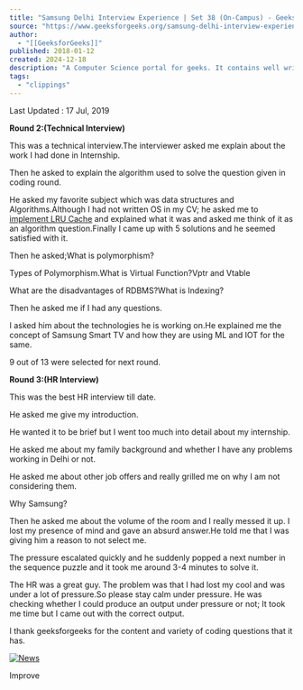 ```yaml
---
title: "Samsung Delhi Interview Experience | Set 38 (On-Campus) - GeeksforGeeks"
source: "https://www.geeksforgeeks.org/samsung-delhi-interview-experience-set-38-campus/"
author:
  - "[[GeeksforGeeks]]"
published: 2018-01-12
created: 2024-12-18
description: "A Computer Science portal for geeks. It contains well written, well thought and well explained computer science and programming articles, quizzes and practice/competitive programming/company interview Questions."
tags:
  - "clippings"
---
```

Last Updated : 17 Jul, 2019


**Round 2:(Technical Interview)**

This was a technical interview.The interviewer asked me explain about the work I had done in Internship.

Then he asked to explain the algorithm used to solve the question given in coding round.

He asked my favorite subject which was data structures and Algorithms.Although I had not written OS in my CV; he asked me to [implement LRU Cache](https://www.geeksforgeeks.org/problems/lru-cache/1) and explained what it was and asked me think of it as an algorithm question.Finally I came up with 5 solutions and he seemed satisfied with it.

Then he asked;What is polymorphism?

Types of Polymorphism.What is Virtual Function?Vptr and Vtable

What are the disadvantages of RDBMS?What is Indexing?

Then he asked me if I had any questions.

I asked him about the technologies he is working on.He explained me the concept of Samsung Smart TV and how they are using ML and IOT for the same.

9 out of 13 were selected for next round.

**Round 3:(HR Interview)**

This was the best HR interview till date.

He asked me give my introduction.

He wanted it to be brief but I went too much into detail about my internship.

He asked me about my family background and whether I have any problems working in Delhi or not.

He asked me about other job offers and really grilled me on why I am not considering them.

Why Samsung?

Then he asked me about the volume of the room and I really messed it up. I lost my presence of mind and gave an absurd answer.He told me that I was giving him a reason to not select me.

The pressure escalated quickly and he suddenly popped a next number in the sequence puzzle and it took me around 3-4 minutes to solve it.

The HR was a great guy. The problem was that I had lost my cool and was under a lot of pressure.So please stay calm under pressure. He was checking whether I could produce an output under pressure or not; It took me time but I came out with the correct output.

I thank geeksforgeeks for the content and variety of coding questions that it has.

  
  

[![News](https://media.geeksforgeeks.org/auth-dashboard-uploads/Google-news.svg)](https://news.google.com/publications/CAAqBwgKMLTrzwsw44bnAw?hl=en-IN&gl=IN&ceid=IN%3Aen)

Improve